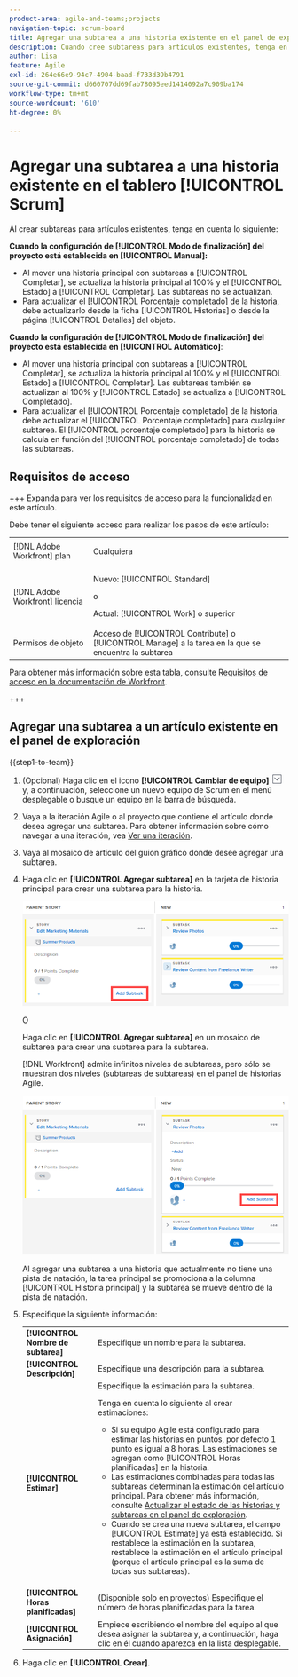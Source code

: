 ```yaml
---
product-area: agile-and-teams;projects
navigation-topic: scrum-board
title: Agregar una subtarea a una historia existente en el panel de exploración
description: Cuando cree subtareas para artículos existentes, tenga en cuenta la configuración del modo de finalización para el proyecto, ya que esto afecta a la forma en que se actualizan los artículos.
author: Lisa
feature: Agile
exl-id: 264e66e9-94c7-4904-baad-f733d39b4791
source-git-commit: d660707dd69fab78095eed1414092a7c909ba174
workflow-type: tm+mt
source-wordcount: '610'
ht-degree: 0%

---
```


# Agregar una subtarea a una historia existente en el tablero [!UICONTROL Scrum]

Al crear subtareas para artículos existentes, tenga en cuenta lo siguiente:

**Cuando la configuración de [!UICONTROL Modo de finalización] del proyecto está establecida en [!UICONTROL Manual]:**

* Al mover una historia principal con subtareas a [!UICONTROL Completar], se actualiza la historia principal al 100% y el [!UICONTROL Estado] a [!UICONTROL Completar]. Las subtareas no se actualizan.
* Para actualizar el [!UICONTROL Porcentaje completado] de la historia, debe actualizarlo desde la ficha [!UICONTROL Historias] o desde la página [!UICONTROL Detalles] del objeto.

**Cuando la configuración de [!UICONTROL Modo de finalización] del proyecto está establecida en [!UICONTROL Automático]**:

* Al mover una historia principal con subtareas a [!UICONTROL Completar], se actualiza la historia principal al 100% y el [!UICONTROL Estado] a [!UICONTROL Completar]. Las subtareas también se actualizan al 100% y [!UICONTROL Estado] se actualiza a [!UICONTROL Completado].
* Para actualizar el [!UICONTROL Porcentaje completado] de la historia, debe actualizar el [!UICONTROL Porcentaje completado] para cualquier subtarea. El [!UICONTROL porcentaje completado] para la historia se calcula en función del [!UICONTROL porcentaje completado] de todas las subtareas.

## Requisitos de acceso

+++ Expanda para ver los requisitos de acceso para la funcionalidad en este artículo.

Debe tener el siguiente acceso para realizar los pasos de este artículo:

<table style="table-layout:auto"> 
 <tbody> 
  <tr> 
   <td role="rowheader">[!DNL Adobe Workfront] plan</td> 
   <td> <p>Cualquiera</p> </td> 
  </tr> 
  <tr> 
   <td role="rowheader">[!DNL Adobe Workfront] licencia</td> 
   <td> <p>Nuevo: [!UICONTROL Standard]</p> 
   o
   <p>Actual: [!UICONTROL Work] o superior</p> </td> 
  </tr>
   <tr> 
   <td role="rowheader">Permisos de objeto</td> 
   <td>Acceso de [!UICONTROL Contribute] o [!UICONTROL Manage] a la tarea en la que se encuentra la subtarea </td> 
  </tr>
 </tbody> 
</table>

Para obtener más información sobre esta tabla, consulte [Requisitos de acceso en la documentación de Workfront](/help/quicksilver/administration-and-setup/add-users/access-levels-and-object-permissions/access-level-requirements-in-documentation.md).

+++

## Agregar una subtarea a un artículo existente en el panel de exploración

{{step1-to-team}}

1. (Opcional) Haga clic en el icono **[!UICONTROL Cambiar de equipo]** ![Cambiar de icono de equipo](assets/switch-team-icon.png) y, a continuación, seleccione un nuevo equipo de Scrum en el menú desplegable o busque un equipo en la barra de búsqueda.

1. Vaya a la iteración Agile o al proyecto que contiene el artículo donde desea agregar una subtarea. Para obtener información sobre cómo navegar a una iteración, vea [Ver una iteración](../../../agile/use-scrum-in-an-agile-team/iterations/view-iteration.md).
1. Vaya al mosaico de artículo del guion gráfico donde desee agregar una subtarea.
1. Haga clic en **[!UICONTROL Agregar subtarea]** en la tarjeta de historia principal para crear una subtarea para la historia.

   ![Agregar subtarea](assets/agile-story-addsubtask-NWE.png)

   O

   Haga clic en **[!UICONTROL Agregar subtarea]** en un mosaico de subtarea para crear una subtarea para la subtarea.

   [!DNL Workfront] admite infinitos niveles de subtareas, pero sólo se muestran dos niveles (subtareas de subtareas) en el panel de historias Agile.

   ![Agregar subtarea](assets/agile-story-addsubtask2-NWE.png)

   Al agregar una subtarea a una historia que actualmente no tiene una pista de natación, la tarea principal se promociona a la columna [!UICONTROL Historia principal] y la subtarea se mueve dentro de la pista de natación.

1. Especifique la siguiente información:

   <table style="table-layout:auto">
    <col>
    <col>
    <tbody>
     <tr>
      <td role="rowheader"><strong>[!UICONTROL Nombre de subtarea]</strong></td>
      <td> Especifique un nombre para la subtarea.</td>
     </tr>
     <tr>
      <td role="rowheader"><strong>[!UICONTROL Descripción]</strong></td>
      <td>Especifique una descripción para la subtarea.</td>
     </tr>
     <tr>
      <td role="rowheader"><strong>[!UICONTROL Estimar]</strong></td>
      <td>Especifique la estimación para la subtarea.<br><p>Tenga en cuenta lo siguiente al crear estimaciones:</p>
       <ul>
        <li>Si su equipo Agile está configurado para estimar las historias en puntos, por defecto 1 punto es igual a 8 horas. Las estimaciones se agregan como [!UICONTROL Horas planificadas] en la historia.</li>
        <li>Las estimaciones combinadas para todas las subtareas determinan la estimación del artículo principal. Para obtener más información, consulte <a href="../../../agile/use-scrum-in-an-agile-team/scrum-board/update-status-of-stories-and-subtasks.md" class="MCXref xref">Actualizar el estado de las historias y subtareas en el panel de exploración</a>.</li>
        <li>Cuando se crea una nueva subtarea, el campo [!UICONTROL Estimate] ya está establecido. Si restablece la estimación en la subtarea, restablece la estimación en el artículo principal (porque el artículo principal es la suma de todas sus subtareas).</li>
       </ul><br></td>
     </tr>
     <tr>
      <td role="rowheader"><strong>[!UICONTROL Horas planificadas]</strong></td>
      <td> (Disponible solo en proyectos) Especifique el número de horas planificadas para la tarea.</td>
     </tr>
     <tr>
      <td role="rowheader"><strong>[!UICONTROL Asignación]</strong></td>
      <td>Empiece escribiendo el nombre del equipo al que desea asignar la subtarea y, a continuación, haga clic en él cuando aparezca en la lista desplegable.</td>
     </tr>
    </tbody>
   </table>

1. Haga clic en **[!UICONTROL Crear]**.

